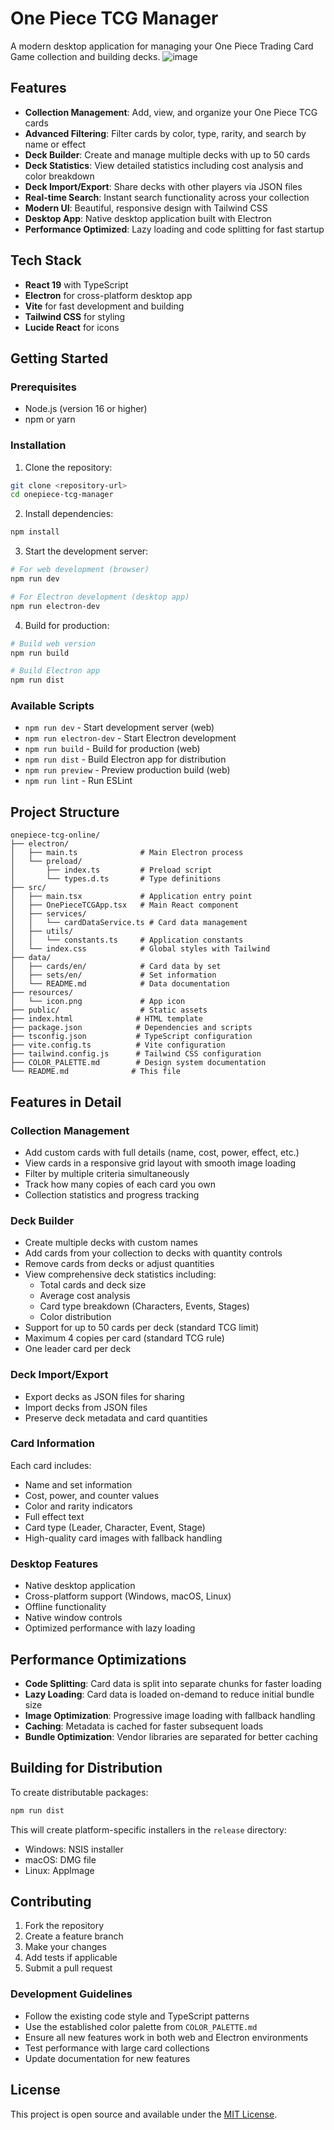 # One Piece TCG Manager

A modern desktop application for managing your One Piece Trading Card Game collection and building decks.
![image](https://github.com/user-attachments/assets/cdb5bd23-fa50-4314-b44f-e4e35b25f513)

## Features

- **Collection Management**: Add, view, and organize your One Piece TCG cards
- **Advanced Filtering**: Filter cards by color, type, rarity, and search by name or effect
- **Deck Builder**: Create and manage multiple decks with up to 50 cards
- **Deck Statistics**: View detailed statistics including cost analysis and color breakdown
- **Deck Import/Export**: Share decks with other players via JSON files
- **Real-time Search**: Instant search functionality across your collection
- **Modern UI**: Beautiful, responsive design with Tailwind CSS
- **Desktop App**: Native desktop application built with Electron
- **Performance Optimized**: Lazy loading and code splitting for fast startup

## Tech Stack

- **React 19** with TypeScript
- **Electron** for cross-platform desktop app
- **Vite** for fast development and building
- **Tailwind CSS** for styling
- **Lucide React** for icons

## Getting Started

### Prerequisites

- Node.js (version 16 or higher)
- npm or yarn

### Installation

1. Clone the repository:
```bash
git clone <repository-url>
cd onepiece-tcg-manager
```

2. Install dependencies:
```bash
npm install
```

3. Start the development server:
```bash
# For web development (browser)
npm run dev

# For Electron development (desktop app)
npm run electron-dev
```

4. Build for production:
```bash
# Build web version
npm run build

# Build Electron app
npm run dist
```

### Available Scripts

- `npm run dev` - Start development server (web)
- `npm run electron-dev` - Start Electron development
- `npm run build` - Build for production (web)
- `npm run dist` - Build Electron app for distribution
- `npm run preview` - Preview production build (web)
- `npm run lint` - Run ESLint

## Project Structure

```
onepiece-tcg-online/
├── electron/
│   ├── main.ts              # Main Electron process
│   └── preload/
│       ├── index.ts         # Preload script
│       └── types.d.ts       # Type definitions
├── src/
│   ├── main.tsx             # Application entry point
│   ├── OnePieceTCGApp.tsx   # Main React component
│   ├── services/
│   │   └── cardDataService.ts # Card data management
│   ├── utils/
│   │   └── constants.ts     # Application constants
│   └── index.css            # Global styles with Tailwind
├── data/
│   ├── cards/en/            # Card data by set
│   ├── sets/en/             # Set information
│   └── README.md            # Data documentation
├── resources/
│   └── icon.png             # App icon
├── public/                  # Static assets
├── index.html              # HTML template
├── package.json            # Dependencies and scripts
├── tsconfig.json           # TypeScript configuration
├── vite.config.ts          # Vite configuration
├── tailwind.config.js      # Tailwind CSS configuration
├── COLOR_PALETTE.md        # Design system documentation
└── README.md              # This file
```

## Features in Detail

### Collection Management
- Add custom cards with full details (name, cost, power, effect, etc.)
- View cards in a responsive grid layout with smooth image loading
- Filter by multiple criteria simultaneously
- Track how many copies of each card you own
- Collection statistics and progress tracking

### Deck Builder
- Create multiple decks with custom names
- Add cards from your collection to decks with quantity controls
- Remove cards from decks or adjust quantities
- View comprehensive deck statistics including:
  - Total cards and deck size
  - Average cost analysis
  - Card type breakdown (Characters, Events, Stages)
  - Color distribution
- Support for up to 50 cards per deck (standard TCG limit)
- Maximum 4 copies per card (standard TCG rule)
- One leader card per deck

### Deck Import/Export
- Export decks as JSON files for sharing
- Import decks from JSON files
- Preserve deck metadata and card quantities

### Card Information
Each card includes:
- Name and set information
- Cost, power, and counter values
- Color and rarity indicators
- Full effect text
- Card type (Leader, Character, Event, Stage)
- High-quality card images with fallback handling

### Desktop Features
- Native desktop application
- Cross-platform support (Windows, macOS, Linux)
- Offline functionality
- Native window controls
- Optimized performance with lazy loading

## Performance Optimizations

- **Code Splitting**: Card data is split into separate chunks for faster loading
- **Lazy Loading**: Card data is loaded on-demand to reduce initial bundle size
- **Image Optimization**: Progressive image loading with fallback handling
- **Caching**: Metadata is cached for faster subsequent loads
- **Bundle Optimization**: Vendor libraries are separated for better caching

## Building for Distribution

To create distributable packages:

```bash
npm run dist
```

This will create platform-specific installers in the `release` directory:
- Windows: NSIS installer
- macOS: DMG file
- Linux: AppImage

## Contributing

1. Fork the repository
2. Create a feature branch
3. Make your changes
4. Add tests if applicable
5. Submit a pull request

### Development Guidelines

- Follow the existing code style and TypeScript patterns
- Use the established color palette from `COLOR_PALETTE.md`
- Ensure all new features work in both web and Electron environments
- Test performance with large card collections
- Update documentation for new features

## License

This project is open source and available under the [MIT License](LICENSE). 
